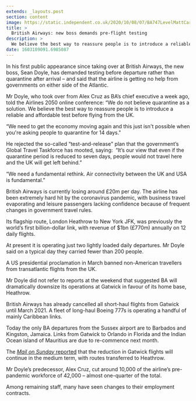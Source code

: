 ```yaml
--- 
extends: _layouts.post 
section: content 
image: https://static.independent.co.uk/2020/10/08/07/BA747LevelMattCarter.JPG 
title: > 
  British Airways: new boss demands pre-flight testing 
description: > 
  We believe the best way to reassure people is to introduce a reliable and affordable test before flying from the UK.Air connectivity between the UK and USA is fundamental.”British Airways is currently losing around £20m per day.British Airways has already cancelled all short-haul flights from Gatwick until March 2021.The Mail on Sunday reported that the reduction in Gatwick flights will continue in the medium term, with routes transferred to Heathrow.Mr Doyle’s predecessor, Alex Cruz, cut around 10,000 of the airline’s pre-pandemic workforce of 42,000 – almost one-quarter of the total. 
date: 1603109091.6985087 
--- 
```

<div><p class="sc-pHJJA iocNwz above-article-prompt-donations"></p><p>In his first public appearance since taking over at British Airways, the new boss, Sean Doyle, has demanded testing before departure rather than quarantine after arrival &#8211; and said that the airline is getting no help from governments on either side of the Atlantic.</p><p>Mr Doyle, who took over from Alex Cruz as BA&#8217;s chief executive a week ago, told the Airlines 2050 online conference: &#8220;We do not believe quarantine as a solution. We believe the best way to reassure people is to introduce a reliable and affordable test before flying from the UK.</p><p></p><p>&#8220;We need to get the economy moving again and this just isn't possible when you're asking people to quarantine for 14 days."</p><p id="article-im-prompt"></p><p>He rejected the so-called &#8220;test-and-release" plan that the government&#8217;s Global Travel Taskforce has mooted, saying: &#160;&#8220;It&#8217;s our view that even if the quarantine period is reduced to seven days, people would not travel here and the UK will get left behind.&#8221;</p><p></p><p></p><p>&#8220;We need a fundamental rethink. Air connectivity between the UK and USA is fundamental.&#8221;</p><p>British Airways is currently losing around &#163;20m per day. The airline has been extremely hard hit by the coronavirus pandemic, with business travel evaporating and leisure passengers lacking confidence because of frequent changes in government travel rules.</p><p>Its flagship route, London Heathrow to New York JFK, was previously the world&#8217;s first billion-dollar link, with revenue of $1bn (&#163;770m) annually on 12 daily flights.</p><p id="taboola-carousel-thumbnails"></p><p>At present it is operating just two lightly loaded daily departures. Mr Doyle said on a typical day they carried fewer than 200 people.</p><p>A US presidential proclamation in March banned non-American travellers from transatlantic flights from the UK.&#160;</p><p>Mr Doyle did not refer to reports at the weekend that suggested BA will dramatically downsize its operations at Gatwick in favour of its home base, Heathrow.</p><p>British Airways has already cancelled all short-haul flights from Gatwick until March 2021. A fleet of long-haul Boeing 777s is operating a handful of mainly Caribbean links.</p><p></p><p>Today the only BA departures from the Sussex airport are to Barbados and Kingston, Jamaica. Links from Gatwick to Orlando in Florida and the Indian Ocean island of Mauritius are due to re-commence next month.</p><p>The <a rel="nofollow" href="https://www.thisismoney.co.uk/money/markets/article-8850339/British-Airways-cut-flights-Gatwick-shift-Heathrow.html"><i>Mail on Sunday</i> reported</a> that the reduction in Gatwick flights will continue in the medium term, with routes transferred to Heathrow.</p><p></p><p>Mr Doyle&#8217;s predecessor, Alex Cruz, cut around 10,000 of the airline&#8217;s pre-pandemic workforce of 42,000 &#8211; almost one-quarter of the total.</p><p>Among remaining staff, many have seen changes to their employment contracts.</p><p class="sc-ptCms fzKffT"></p></div>